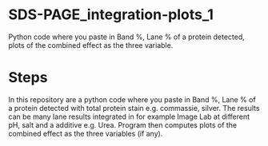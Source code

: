 # SDS-PAGE_integration-plots_1
Python code where you paste in Band %, Lane % of a protein detected, plots of the combined effect as the three variable.
# Steps
In this repository are a python code where you paste in Band %, Lane % of a protein detected with total protein stain e.g. commassie, silver. The results can be many lane results integrated in for example Image Lab at different pH, salt and a additive e.g. Urea. Program then computes plots of the combined effect as the three variables (if any).
